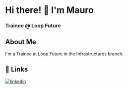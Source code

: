 # Hi there! 👋 I'm Mauro
### Trainee @ Loop Future

## About Me
I'm a Trainee at Loop Future in the Infrastructures branch.


## 🔗 Links
[![linkedin](https://img.shields.io/badge/linkedin-0A66C2?style=for-the-badge&logo=linkedin&logoColor=white)](https://www.linkedin.com/in/maurorjesus)


